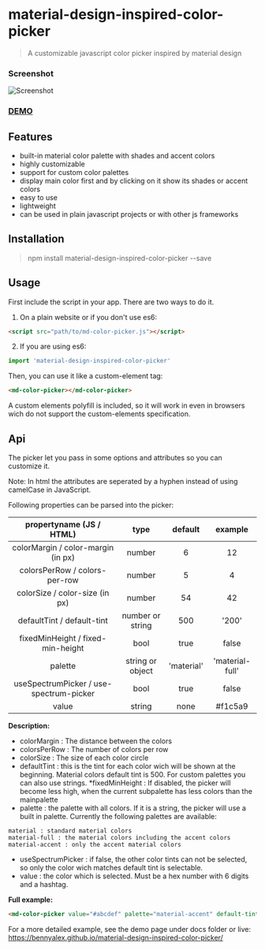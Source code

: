 # material-design-inspired-color-picker
> A customizable javascript color picker inspired by material design

### Screenshot
![Screenshot](https://github.com/BennyAlex/material-design-inspired-color-picker/tree/master/docs/screenshot.png)

### [DEMO](https://bennyalex.github.io/material-design-inspired-color-picker/ "DEMO")

## Features
* built-in material color palette with shades and accent colors
* highly customizable
* support for custom color palettes
* display main color first and by clicking on it show its shades or accent colors
* easy to use
* lightweight
* can be used in plain javascript projects or with other js frameworks

## Installation
> npm install material-design-inspired-color-picker --save

## Usage
First include the script in your app. There are two ways to do it.
1. On a plain website or if you don't use es6:
````html
<script src="path/to/md-color-picker.js"></script>
````
2. If you are using es6:
````javascript
import 'material-design-inspired-color-picker'
````
Then, you can use it like a custom-element tag:
````html
<md-color-picker></md-color-picker>
````

A custom elements polyfill is included, so it will work in even in browsers wich do not support the custom-elements specification.

## Api
The picker let you pass in some options and attributes so you can customize it.

Note: In html the attributes are seperated by a hyphen instead of using camelCase in JavaScript.

Following properties can be parsed into the picker:

|propertyname (JS / HTML)|type|default| example|
| :---: | :---:| :---:| :---: |
| colorMargin / color-margin (in px) | number | 6 | 12 |
| colorsPerRow / colors-per-row | number | 5 | 4 |
| colorSize / color-size (in px) | number | 54 | 42 |
| defaultTint / default-tint | number or string | 500 | '200' |
| fixedMinHeight / fixed-min-height | bool | true | false |
| palette | string or object | 'material' | 'material-full' |
| useSpectrumPicker / use-spectrum-picker | bool | true | false |
| value | string | none | #f1c5a9 |

**Description:**
* colorMargin : The distance between the colors
* colorsPerRow : The number of colors per row
* colorSize : The size of each color circle
* defaultTint : this is the tint for each color wich will be shown at the beginning. Material colors default tint is 500. For custom palettes you can also use strings.
*fixedMinHeight : If disabled, the picker will become less high, when the current subpalette has less colors than the mainpalette
* palette : the palette with all colors. If it is a string, the picker will use a built in palette. Currently the following palettes are available:
````
material : standard material colors
material-full : the material colors including the accent colors
material-accent : only the accent material colors
````
* useSpectrumPicker : if false, the other color tints can not be selected, so only the color wich matches default tint is selectable.
* value : the color which is selected. Must be a hex number with 6 digits and a hashtag.

**Full example:**
````html
<md-color-picker value="#abcdef" palette="material-accent" default-tint="300" use-spectrum-picker="false"></md-color-picker>
````

For a more detailed example, see the demo page under docs folder or live: https://bennyalex.github.io/material-design-inspired-color-picker/